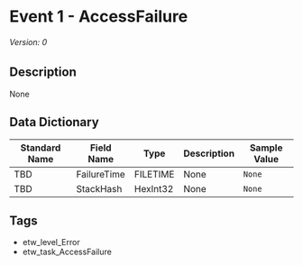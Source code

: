 # Event 1 - AccessFailure
###### Version: 0

## Description
None

## Data Dictionary
|Standard Name|Field Name|Type|Description|Sample Value|
|---|---|---|---|---|
|TBD|FailureTime|FILETIME|None|`None`|
|TBD|StackHash|HexInt32|None|`None`|

## Tags
* etw_level_Error
* etw_task_AccessFailure